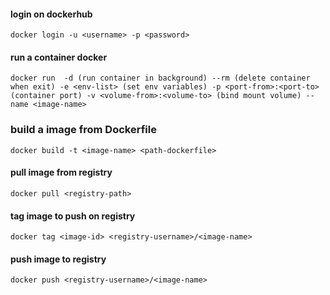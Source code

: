 #### login on dockerhub
`docker login -u <username> -p <password>`

#### run a container docker
`docker run 
  -d (run container in background)
  --rm (delete container when exit)
  -e <env-list> (set env variables)
  -p <port-from>:<port-to> (container port)
  -v <volume-from>:<volume-to> (bind mount volume)
  --name <image-name>`

### build a image from Dockerfile
`docker build -t <image-name> <path-dockerfile>`

#### pull image from registry
`docker pull <registry-path>`

#### tag image to push on registry
`docker tag <image-id> <registry-username>/<image-name>`

#### push image to registry
`docker push <registry-username>/<image-name>`
